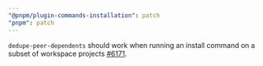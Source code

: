 ```yaml
---
"@pnpm/plugin-commands-installation": patch
"pnpm": patch
---
```


`dedupe-peer-dependents` should work when running an install command on a subset of workspace projects [#6171](https://github.com/pnpm/pnpm/issues/6171).
